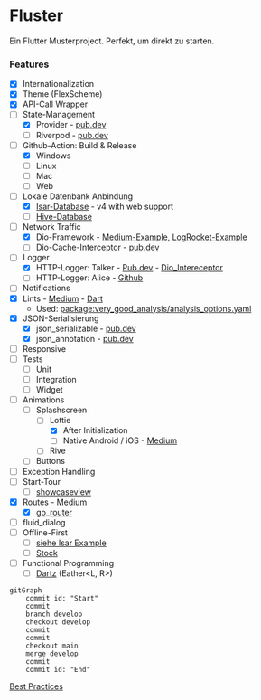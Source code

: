 # Fluster
 Ein Flutter Musterproject. Perfekt, um direkt zu starten.


### Features
- [x] Internationalization
- [x] Theme (FlexScheme)
- [x] API-Call Wrapper
- [ ] State-Management
  - [x] Provider - [pub.dev](https://pub.dev/packages/provider)
  - [ ] Riverpod - [pub.dev](https://pub.dev/packages/riverpod)
- [ ] Github-Action: Build & Release
  - [x] Windows
  - [ ] Linux
  - [ ] Mac 
  - [ ] Web
- [ ] Lokale Datenbank Anbindung
  - [x] [Isar-Database](https://github.com/isar/isar) - v4 with web support
  - [ ] [Hive-Database](https://pub.dev/packages/hive)
- [ ] Network Traffic
  - [x] Dio-Framework - [Medium-Example](https://medium.com/dreamwod-tech/flutter-dio-framework-best-practices-668985fc75b7), [LogRocket-Example](https://blog.logrocket.com/networking-flutter-using-dio/)
  - [ ] Dio-Cache-Interceptor - [pub.dev](https://pub.dev/packages/dio_cache_interceptor)
- [ ] Logger
  - [x] HTTP-Logger: Talker - [Pub.dev](https://pub.dev/packages/talker) - [Dio_Intereceptor](https://pub.dev/packages/talker_dio_logger)
  - [ ] HTTP-Logger: Alice - [Github](https://github.com/jhomlala/alice)
- [ ] Notifications
- [x] Lints - [Medium](https://medium.com/@razvantmz/improve-your-coding-with-flutter-lints-58423484c8f7) - [Dart](https://dart.dev/tools/analysis)
  - Used: [package:very_good_analysis/analysis_options.yaml](https://pub.dev/packages/very_good_analysis)
- [x] JSON-Serialisierung
  - [x] json_serializable - [pub.dev](https://pub.dev/packages/json_serializable) 
  - [x] json_annotation - [pub.dev](https://pub.dev/packages/json_annotation) 
- [ ] Responsive
- [ ] Tests
  - [ ] Unit
  - [ ] Integration
  - [ ] Widget
- [ ] Animations
  - [ ] Splashscreen
    - [ ] Lottie
      - [x] After Initialization
      - [ ] Native Android / iOS - [Medium](https://medium.com/@turkergurel19/native-animated-splash-screen-with-lottie-in-flutter-21761532813b)
    - [ ] Rive
  - [ ] Buttons
- [ ] Exception Handling
- [ ] Start-Tour
  - [ ] [showcaseview](https://pub.dev/packages/showcaseview) 
- [x] Routes - [Medium](https://medium.com/@antonio.tioypedro1234/flutter-go-router-the-essential-guide-349ef39ec5b3)
  - [x] [go_router](https://pub.dev/packages/go_router)
- [ ] fluid_dialog
- [ ] Offline-First
  - [ ] [siehe Isar Example](https://github.com/isar/isar/tree/main/examples/pub)
  - [ ] [Stock](https://pub.dev/packages/stock)
- [ ] Functional Programming
  - [ ] [Dartz](https://pub.dev/packages/dartz) (Eather<L, R>)  

```mermaid
gitGraph
    commit id: "Start"
    commit
    branch develop
    checkout develop
    commit
    commit
    checkout main
    merge develop
    commit
    commit id: "End"
```


[Best Practices](https://proxify.io/articles/best-practices-for-building-a-scalable-flutter-app#optimal-use-of-constructors)

